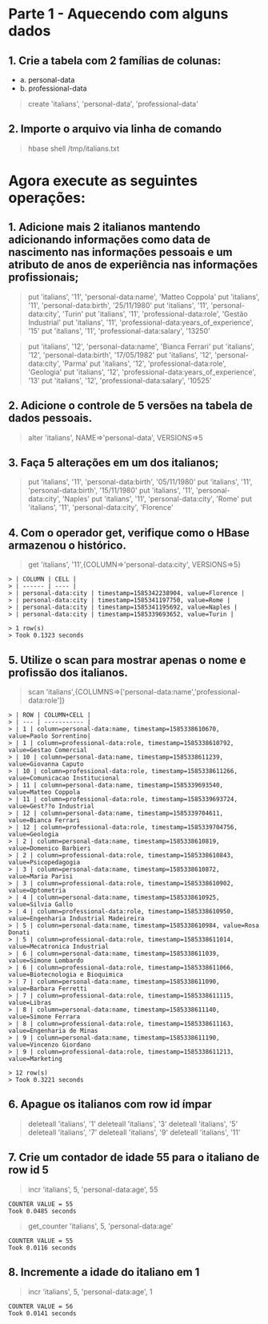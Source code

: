# Parte 1 - Aquecendo com alguns dados

## 1. Crie a tabela com 2 famílias de colunas:
* a. personal-data
* b. professional-data

> create 'italians', 'personal-data', 'professional-data'
	
## 2. Importe o arquivo via linha de comando

> hbase shell /tmp/italians.txt

# Agora execute as seguintes operações:

## 1. Adicione mais 2 italianos mantendo adicionando informações como data de nascimento nas informações pessoais e um atributo de anos de experiência nas informações profissionais;

> put 'italians', '11', 'personal-data:name',  'Matteo Coppola'
> put 'italians', '11', 'personal-data:birth',  '25/11/1980'
> put 'italians', '11', 'personal-data:city',  'Turin'
> put 'italians', '11', 'professional-data:role',  'Gestão Industrial'
> put 'italians', '11', 'professional-data:years_of_experience',  '15'
> put 'italians', '11', 'professional-data:salary',  '13250'

> put 'italians', '12', 'personal-data:name',  'Bianca Ferrari'
> put 'italians', '12', 'personal-data:birth',  '17/05/1982'
> put 'italians', '12', 'personal-data:city',  'Parma'
> put 'italians', '12', 'professional-data:role',  'Geologia'
> put 'italians', '12', 'professional-data:years_of_experience',  '13'
> put 'italians', '12', 'professional-data:salary',  '10525'
	
## 2. Adicione o controle de 5 versões na tabela de dados pessoais.

> alter 'italians', NAME=>'personal-data', VERSIONS=>5
	
## 3. Faça 5 alterações em um dos italianos;

> put 'italians', '11', 'personal-data:birth',  '05/11/1980'
> put 'italians', '11', 'personal-data:birth',  '15/11/1980'
> put 'italians', '11', 'personal-data:city',  'Naples'
> put 'italians', '11', 'personal-data:city',  'Rome'
> put 'italians', '11', 'personal-data:city',  'Florence'
	
## 4. Com o operador get, verifique como o HBase armazenou o histórico.

> get 'italians', '11',{COLUMN=>'personal-data:city', VERSIONS=>5}
	
	> | COLUMN | CELL |
	> | ------ | ---- |
	> | personal-data:city | timestamp=1585342238904, value=Florence |
	> | personal-data:city | timestamp=1585341197750, value=Rome |
	> | personal-data:city | timestamp=1585341195692, value=Naples |
	> | personal-data:city | timestamp=1585339693652, value=Turin |
	
	> 1 row(s)
	> Took 0.1323 seconds
	
## 5. Utilize o scan para mostrar apenas o nome e profissão dos italianos.
> scan 'italians',{COLUMNS=>['personal-data:name','professional-data:role']}
	
    > | ROW | COLUMN+CELL |
    > | --- | ----------- |
    > | 1 | column=personal-data:name, timestamp=1585338610670, value=Paolo Sorrentino|
    > | 1 | column=professional-data:role, timestamp=1585338610792, value=Gestao Comercial
    > | 10 | column=personal-data:name, timestamp=1585338611239, value=Giovanna Caputo
    > | 10 | column=professional-data:role, timestamp=1585338611266, value=Comunicacao Institucional
    > | 11 | column=personal-data:name, timestamp=1585339693540, value=Matteo Coppola
    > | 11 | column=professional-data:role, timestamp=1585339693724, value=Gest??o Industrial
    > | 12 | column=personal-data:name, timestamp=1585339704611, value=Bianca Ferrari
    > | 12 | column=professional-data:role, timestamp=1585339704756, value=Geologia
    > | 2 | column=personal-data:name, timestamp=1585338610819, value=Domenico Barbieri
    > | 2 | column=professional-data:role, timestamp=1585338610843, value=Psicopedagogia
    > | 3 | column=personal-data:name, timestamp=1585338610872, value=Maria Parisi
    > | 3 | column=professional-data:role, timestamp=1585338610902, value=Optometria
    > | 4 | column=personal-data:name, timestamp=1585338610925, value=Silvia Gallo
    > | 4 | column=professional-data:role, timestamp=1585338610950, value=Engenharia Industrial Madeireira
    > | 5 | column=personal-data:name, timestamp=1585338610984, value=Rosa Donati
    > | 5 | column=professional-data:role, timestamp=1585338611014, value=Mecatronica Industrial
    > | 6 | column=personal-data:name, timestamp=1585338611039, value=Simone Lombardo
    > | 6 | column=professional-data:role, timestamp=1585338611066, value=Biotecnologia e Bioquimica
    > | 7 | column=personal-data:name, timestamp=1585338611090, value=Barbara Ferretti
    > | 7 | column=professional-data:role, timestamp=1585338611115, value=Libras
    > | 8 | column=personal-data:name, timestamp=1585338611140, value=Simone Ferrara
    > | 8 | column=professional-data:role, timestamp=1585338611163, value=Engenharia de Minas
    > | 9 | column=personal-data:name, timestamp=1585338611190, value=Vincenzo Giordano
    > | 9 | column=professional-data:role, timestamp=1585338611213, value=Marketing

    > 12 row(s)
    > Took 0.3221 seconds



## 6. Apague os italianos com row id ímpar
> deleteall 'italians', '1'
> deleteall 'italians', '3'
> deleteall 'italians', '5'
> deleteall 'italians', '7'
> deleteall 'italians', '9'
> deleteall 'italians', '11'
	
## 7. Crie um contador de idade 55 para o italiano de row id 5
> incr 'italians', 5, 'personal-data:age', 55 
	
```
COUNTER VALUE = 55
Took 0.0485 seconds
```

> get_counter 'italians', 5, 'personal-data:age'
	    
```
COUNTER VALUE = 55
Took 0.0116 seconds
```

## 8. Incremente a idade do italiano em 1
> incr 'italians', 5, 'personal-data:age', 1
	
```
COUNTER VALUE = 56
Took 0.0141 seconds
```
